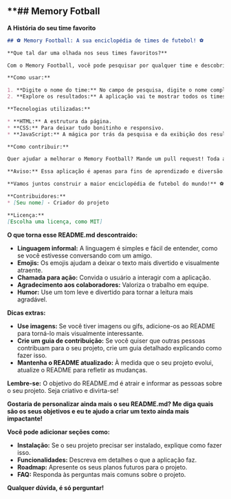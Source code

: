 ## **## Memory Fotball

**A História do seu time favorito**

```markdown
## ⚽ Memory Football: A sua enciclopédia de times de futebol! ⚽

**Que tal dar uma olhada nos seus times favoritos?** 

Com o Memory Football, você pode pesquisar por qualquer time e descobrir um monte de curiosidades sobre a sua história! 

**Como usar:**

1. **Digite o nome do time:** No campo de pesquisa, digite o nome completo ou parte do nome do time que você quer saber mais.
2. **Explore os resultados:** A aplicação vai te mostrar todos os times que correspondem à sua pesquisa, com informações como data de fundação, história e um link para a Wikipédia.

**Tecnologias utilizadas:**

* **HTML:** A estrutura da página.
* **CSS:** Para deixar tudo bonitinho e responsivo.
* **JavaScript:** A mágica por trás da pesquisa e da exibição dos resultados.

**Como contribuir:**

Quer ajudar a melhorar o Memory Football? Mande um pull request! Toda ajuda é bem-vinda! 

**Aviso:** Essa aplicação é apenas para fins de aprendizado e diversão. As informações aqui contidas podem não ser 100% precisas.

**Vamos juntos construir a maior enciclopédia de futebol do mundo!** ⚽

**Contribuidores:**
* [Seu nome] - Criador do projeto

**Licença:**
[Escolha uma licença, como MIT]
```

**O que torna esse README.md descontraído:**

* **Linguagem informal:** A linguagem é simples e fácil de entender, como se você estivesse conversando com um amigo.
* **Emojis:** Os emojis ajudam a deixar o texto mais divertido e visualmente atraente.
* **Chamada para ação:** Convida o usuário a interagir com a aplicação.
* **Agradecimento aos colaboradores:** Valoriza o trabalho em equipe.
* **Humor:** Use um tom leve e divertido para tornar a leitura mais agradável.

**Dicas extras:**

* **Use imagens:** Se você tiver imagens ou gifs, adicione-os ao README para torná-lo mais visualmente interessante.
* **Crie um guia de contribuição:** Se você quiser que outras pessoas contribuam para o seu projeto, crie um guia detalhado explicando como fazer isso.
* **Mantenha o README atualizado:** À medida que o seu projeto evolui, atualize o README para refletir as mudanças.

**Lembre-se:** O objetivo do README.md é atrair e informar as pessoas sobre o seu projeto. Seja criativo e divirta-se!

**Gostaria de personalizar ainda mais o seu README.md? Me diga quais são os seus objetivos e eu te ajudo a criar um texto ainda mais impactante!**

**Você pode adicionar seções como:**

* **Instalação:** Se o seu projeto precisar ser instalado, explique como fazer isso.
* **Funcionalidades:** Descreva em detalhes o que a aplicação faz.
* **Roadmap:** Apresente os seus planos futuros para o projeto.
* **FAQ:** Responda às perguntas mais comuns sobre o projeto.

**Qualquer dúvida, é só perguntar!**
